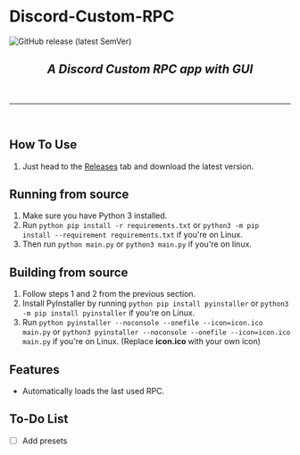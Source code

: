 # Discord-Custom-RPC


![GitHub release (latest SemVer)](https://img.shields.io/github/v/release/Rayrsn/Discord-Custom-RPC)

### <h2 align="center"> <i> <b> A Discord Custom RPC app with GUI </b> </i> </h2>

<br>
<hr>
<br>

## How To Use
1. Just head to the [Releases](https://github.com/Rayrsn/Discord-Custom-RPC/releases) tab and download the latest version.


## Running from source 
1. Make sure you have Python 3 installed.
2. Run `python pip install -r requirements.txt` or `python3 -m pip install --requirement requirements.txt` if you're on Linux.
3. Then run `python main.py` or `python3 main.py` if you're on linux.
## Building from source
1. Follow steps 1 and 2 from the previous section.
2. Install PyInstaller by running `python pip install pyinstaller` or `python3 -m pip install pyinstaller` if you're on Linux.
3. Run `python pyinstaller --noconsole --onefile --icon=icon.ico main.py` or `python3 pyinstaller --noconsole --onefile --icon=icon.ico main.py` if you're on Linux. (Replace <b> icon.ico </b> with your own icon)

## Features
* Automatically loads the last used RPC.


## To-Do List
- [ ] Add presets
